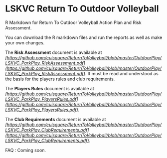 # LSKVC Return To Outdoor Volleyball 

R Markdown for Return To Outdoor Volleyball Action Plan and Risk Assessment. 

You can download the R markdown files and run the reports as well as make your own changes. 

The **Risk Assessment** document is available at *[https://github.com/cuisquare/ReturnToVolleyball/blob/master/OutdoorPlay/LSKVC_ParkPlay_RiskAssessment.pdf](https://github.com/cuisquare/ReturnToVolleyball/blob/master/OutdoorPlay/LSKVC_ParkPlay_RiskAssessment.pdf)*. It must be read and understood as the basis for the players rules and club requirements.

The **Players Rules** document is available at *[https://github.com/cuisquare/ReturnToVolleyball/blob/master/OutdoorPlay/LSKVC_ParkPlay_PlayersRules.pdf](https://github.com/cuisquare/ReturnToVolleyball/blob/master/OutdoorPlay/LSKVC_ParkPlay_PlayersRules.pdf)*.

The **Club Requirements** document is available at  *[https://github.com/cuisquare/ReturnToVolleyball/blob/master/OutdoorPlay/LSKVC_ParkPlay_ClubRequirements.pdf](https://github.com/cuisquare/ReturnToVolleyball/blob/master/OutdoorPlay/LSKVC_ParkPlay_ClubRequirements.pdf)*.

FAQ : Coming soon.

